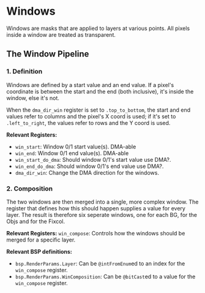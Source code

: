 # Windows
Windows are masks that are applied to layers at various points. All pixels inside a window are treated as transparent.

## The Window Pipeline

### 1. Definition
Windows are defined by a start value and an end value. If a pixel's coordinate is between the start and the end (both inclusive), it's inside the window, else it's not.

When the `dma_dir_win` register is set to `.top_to_bottom`, the start and end values refer to columns and the pixel's X coord is used; if it's set to `.left_to_right`, the values refer to rows and the Y coord is used.

**Relevant Registers:**
- `win_start`: Window 0/1 start value(s). DMA-able
- `win_end`: Window 0/1 end value(s). DMA-able
- `win_start_do_dma`: Should window 0/1's start value use DMA?.
- `win_end_do_dma`: Should window 0/1's end value use DMA?.
- `dma_dir_win`: Change the DMA direction for the windows.

### 2. Composition
The two windows are then merged into a single, more complex window. The register that defines how this should happen supplies a value for every layer. The result is therefore six seperate windows, one for each BG, for the Objs and for the Fixcol.

**Relevant Registers:**
`win_compose`: Controls how the windows should be merged for a specific layer.

**Relevant BSP definitions:**
- `bsp.RenderParams.Layer`: Can be `@intFromEnum`ed to an index for the `win_compose` register.
- `bsp.RenderParams.WinComposition`: Can be `@bitCast`ed to a value for the `win_compose` register.
